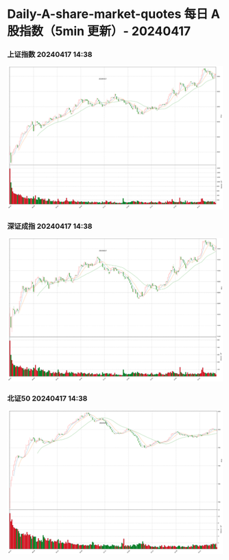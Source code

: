 
# Daily-A-share-market-quotes 每日 A 股指数（5min 更新）- 20240417

### 上证指数 20240417 14:38
![](./fig/2024/4/20240417-sh000001.png)

### 深证成指 20240417 14:38
![](./fig/2024/4/20240417-sz399001.png)

### 北证50 20240417 14:38
![](./fig/2024/4/20240417-bj899050.png)
